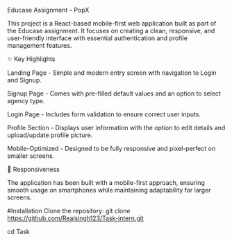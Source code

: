 Educase Assignment – PopX

This project is a React-based mobile-first web application built as part of the Educase assignment. It focuses on creating a clean, responsive, and user-friendly interface with essential authentication and profile management features.

✨ Key Highlights

Landing Page - Simple and modern entry screen with navigation to Login and Signup.

Signup Page - Comes with pre-filled default values and an option to select agency type.

Login Page - Includes form validation to ensure correct user inputs.

Profile Section - Displays user information with the option to edit details and upload/update profile picture.

Mobile-Optimized - Designed to be fully responsive and pixel-perfect on smaller screens.

📱 Responsiveness

The application has been built with a mobile-first approach, ensuring smooth usage on smartphones while maintaining adaptability for larger screens.


#Installation
Clone the repository:
git clone https://github.com/Realsingh123/Task-intern.git

cd Task


